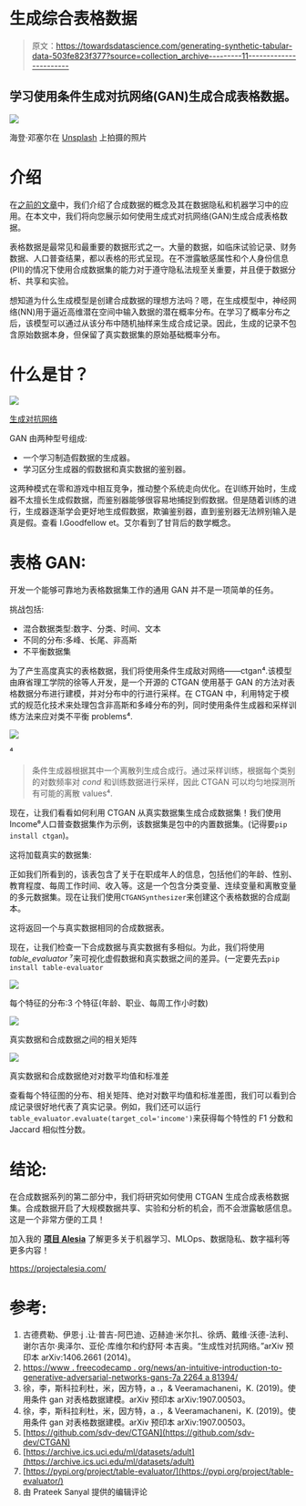 # 生成综合表格数据

> 原文：<https://towardsdatascience.com/generating-synthetic-tabular-data-503fe823f377?source=collection_archive---------11----------------------->

## 学习使用条件生成对抗网络(GAN)生成合成表格数据。

![](img/b82f1d2ac4d4e15809d33631b836ee2b.png)

海登·邓塞尔在 [Unsplash](https://unsplash.com?utm_source=medium&utm_medium=referral) 上拍摄的照片

# 介绍

在[之前的文章](/synthetic-data-applications-in-data-privacy-and-machine-learning-1078bb5dc1a7)中，我们介绍了合成数据的概念及其在数据隐私和机器学习中的应用。在本文中，我们将向您展示如何使用生成式对抗网络(GAN)生成合成表格数据。

表格数据是最常见和最重要的数据形式之一。大量的数据，如临床试验记录、财务数据、人口普查结果，都以表格的形式呈现。在不泄露敏感属性和个人身份信息(PII)的情况下使用合成数据集的能力对于遵守隐私法规至关重要，并且便于数据分析、共享和实验。

想知道为什么生成模型是创建合成数据的理想方法吗？嗯，在生成模型中，神经网络(NN)用于逼近高维潜在空间中输入数据的潜在概率分布。在学习了概率分布之后，该模型可以通过从该分布中随机抽样来生成合成记录。因此，生成的记录不包含原始数据本身，但保留了真实数据集的原始基础概率分布。

# 什么是甘？

![](img/ebf6e70bf1901bb16697bf3c32a4eeb4.png)

[生成对抗网络](https://www.freecodecamp.org/news/an-intuitive-introduction-to-generative-adversarial-networks-gans-7a2264a81394/)

GAN 由两种型号组成:

*   一个学习制造假数据的生成器。
*   学习区分生成器的假数据和真实数据的鉴别器。

这两种模式在零和游戏中相互竞争，推动整个系统走向优化。在训练开始时，生成器不太擅长生成假数据，而鉴别器能够很容易地捕捉到假数据。但是随着训练的进行，生成器逐渐学会更好地生成假数据，欺骗鉴别器，直到鉴别器无法辨别输入是真是假。查看 I.Goodfellow et。艾尔看到了甘背后的数学概念。

# 表格 GAN:

开发一个能够可靠地为表格数据集工作的通用 GAN 并不是一项简单的任务。

挑战包括:

*   混合数据类型:数字、分类、时间、文本
*   不同的分布:多峰、长尾、非高斯
*   不平衡数据集

为了产生高度真实的表格数据，我们将使用条件生成敌对网络——ctgan⁴.该模型由麻省理工学院的徐等人开发，是一个开源的 CTGAN 使用基于 GAN 的方法对表格数据分布进行建模，并对分布中的行进行采样。在 CTGAN 中，利用特定于模式的规范化技术来处理包含非高斯和多峰分布的列，同时使用条件生成器和采样训练方法来应对类不平衡 problems⁴.

![](img/8a7cd8fd00e7f0676b836b69581d3e4d.png)

⁴

> 条件生成器根据其中一个离散列生成合成行。通过采样训练，根据每个类别的对数频率对 *cond* 和训练数据进行采样，因此 CTGAN 可以均匀地探测所有可能的离散 values⁴.

现在，让我们看看如何利用 CTGAN 从真实数据集生成合成数据集！我们使用 Income⁶人口普查数据集作为示例，该数据集是包中的内置数据集。(记得要`pip install ctgan`)。

这将加载真实的数据集:

正如我们所看到的，该表包含了关于在职成年人的信息，包括他们的年龄、性别、教育程度、每周工作时间、收入等。这是一个包含分类变量、连续变量和离散变量的多元数据集。现在让我们使用`CTGANSynthesizer`来创建这个表格数据的合成副本。

这将返回一个与真实数据相同的合成数据表。

现在，让我们检查一下合成数据与真实数据有多相似。为此，我们将使用 *table_evaluator* ⁷来可视化虚假数据和真实数据之间的差异。(一定要先去`pip install table-evaluator`

![](img/76337fb1b670a41405b19b05e568cc70.png)

每个特征的分布:3 个特征(年龄、职业、每周工作小时数)

![](img/cd83dffd97cff003f5c2a2498dedf841.png)

真实数据和合成数据之间的相关矩阵

![](img/eae4970313c0327f71b73b6f9b9fea36.png)

真实数据和合成数据绝对对数平均值和标准差

查看每个特征图的分布、相关矩阵、绝对对数平均值和标准差图，我们可以看到合成记录很好地代表了真实记录。例如，我们还可以运行`table_evaluator.evaluate(target_col='income')`来获得每个特性的 F1 分数和 Jaccard 相似性分数。

# 结论:

在合成数据系列的第二部分中，我们将研究如何使用 CTGAN 生成合成表格数据集。合成数据开启了大规模数据共享、实验和分析的机会，而不会泄露敏感信息。这是一个非常方便的工具！

加入我的 [**项目 Alesia**](https://projectalesia.com/) 了解更多关于机器学习、MLOps、数据隐私、数字福利等更多内容！

<https://projectalesia.com/>  

# 参考:

1.  古德费勒、伊恩·j .让·普吉-阿巴迪、迈赫迪·米尔扎、徐炳、戴维·沃德-法利、谢尔吉尔·奥泽尔、亚伦·库维尔和约舒阿·本吉奥。“生成性对抗网络。”arXiv 预印本 arXiv:1406.2661 (2014)。
2.  [https://www . freecodecamp . org/news/an-intuitive-introduction-to-generative-adversarial-networks-gans-7a 2264 a 81394/](https://www.freecodecamp.org/news/an-intuitive-introduction-to-generative-adversarial-networks-gans-7a2264a81394/)
3.  徐，李，斯科拉利杜，米，因方特，a .，& Veeramachaneni，K. (2019)。使用条件 gan 对表格数据建模。arXiv 预印本 arXiv:1907.00503。
4.  徐，李，斯科拉利杜，米，因方特，a .，& Veeramachaneni，K. (2019)。使用条件 gan 对表格数据建模。arXiv 预印本 arXiv:1907.00503。
5.  [https://github.com/sdv-dev/CTGAN](https://github.com/sdv-dev/CTGAN)
6.  [https://archive.ics.uci.edu/ml/datasets/adult](https://archive.ics.uci.edu/ml/datasets/adult)
7.  [https://pypi.org/project/table-evaluator/](https://pypi.org/project/table-evaluator/)
8.  由 Prateek Sanyal 提供的编辑评论